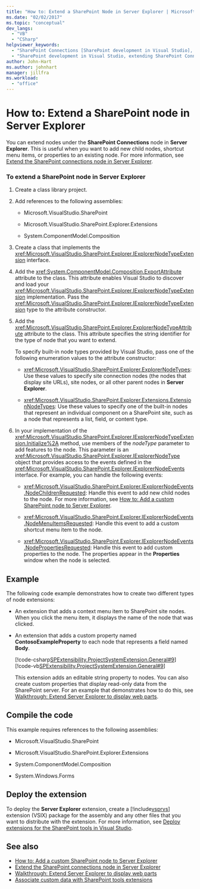 ```yaml
---
title: "How to: Extend a SharePoint Node in Server Explorer | Microsoft Docs"
ms.date: "02/02/2017"
ms.topic: "conceptual"
dev_langs:
  - "VB"
  - "CSharp"
helpviewer_keywords:
  - "SharePoint Connections [SharePoint development in Visual Studio], extending a node"
  - "SharePoint development in Visual Studio, extending SharePoint Connections node in Server Explorer"
author: John-Hart
ms.author: johnhart
manager: jillfra
ms.workload:
  - "office"
---
```

# How to: Extend a SharePoint node in Server Explorer
  You can extend nodes under the **SharePoint Connections** node in **Server Explorer**. This is useful when you want to add new child nodes, shortcut menu items, or properties to an existing node. For more information, see [Extend the SharePoint connections node in Server Explorer](../sharepoint/extending-the-sharepoint-connections-node-in-server-explorer.md).

### To extend a SharePoint node in Server Explorer

1. Create a class library project.

2. Add references to the following assemblies:

    -   Microsoft.VisualStudio.SharePoint

    -   Microsoft.VisualStudio.SharePoint.Explorer.Extensions

    -   System.ComponentModel.Composition

3. Create a class that implements the <xref:Microsoft.VisualStudio.SharePoint.Explorer.IExplorerNodeTypeExtension> interface.

4. Add the <xref:System.ComponentModel.Composition.ExportAttribute> attribute to the class. This attribute enables Visual Studio to discover and load your <xref:Microsoft.VisualStudio.SharePoint.Explorer.IExplorerNodeTypeExtension> implementation. Pass the <xref:Microsoft.VisualStudio.SharePoint.Explorer.IExplorerNodeTypeExtension> type to the attribute constructor.

5. Add the <xref:Microsoft.VisualStudio.SharePoint.Explorer.ExplorerNodeTypeAttribute> attribute to the class. This attribute specifies the string identifier for the type of node that you want to extend.

     To specify built-in node types provided by Visual Studio, pass one of the following enumeration values to the attribute constructor:

    -   <xref:Microsoft.VisualStudio.SharePoint.Explorer.ExplorerNodeTypes>: Use these values to specify site connection nodes (the nodes that display site URLs), site nodes, or all other parent nodes in **Server Explorer**.

    -   <xref:Microsoft.VisualStudio.SharePoint.Explorer.Extensions.ExtensionNodeTypes>: Use these values to specify one of the built-in nodes that represent an individual component on a SharePoint site, such as a node that represents a list, field, or content type.

6. In your implementation of the <xref:Microsoft.VisualStudio.SharePoint.Explorer.IExplorerNodeTypeExtension.Initialize%2A> method, use members of the *nodeType* parameter to add features to the node. This parameter is an <xref:Microsoft.VisualStudio.SharePoint.Explorer.IExplorerNodeType> object that provides access to the events defined in the <xref:Microsoft.VisualStudio.SharePoint.Explorer.IExplorerNodeEvents> interface. For example, you can handle the following events:

    -   <xref:Microsoft.VisualStudio.SharePoint.Explorer.IExplorerNodeEvents.NodeChildrenRequested>: Handle this event to add new child nodes to the node. For more information, see [How to: Add a custom SharePoint node to Server Explorer](../sharepoint/how-to-add-a-custom-sharepoint-node-to-server-explorer.md).

    -   <xref:Microsoft.VisualStudio.SharePoint.Explorer.IExplorerNodeEvents.NodeMenuItemsRequested>: Handle this event to add a custom shortcut menu item to the node.

    -   <xref:Microsoft.VisualStudio.SharePoint.Explorer.IExplorerNodeEvents.NodePropertiesRequested>: Handle this event to add custom properties to the node. The properties appear in the **Properties** window when the node is selected.

## Example
 The following code example demonstrates how to create two different types of node extensions:

- An extension that adds a context menu item to SharePoint site nodes. When you click the menu item, it displays the name of the node that was clicked.

- An extension that adds a custom property named **ContosoExampleProperty** to each node that represents a field named **Body**.

  [!code-csharp[SPExtensibility.ProjectSystemExtension.General#9](../sharepoint/codesnippet/CSharp/projectsystemexamples/extension/serverexplorerextension.cs#9)]
  [!code-vb[SPExtensibility.ProjectSystemExtension.General#9](../sharepoint/codesnippet/VisualBasic/projectsystemexamples/extension/serverexplorerextension.vb#9)]

  This extension adds an editable string property to nodes. You can also create custom properties that display read-only data from the SharePoint server. For an example that demonstrates how to do this, see [Walkthrough: Extend Server Explorer to display web parts](../sharepoint/walkthrough-extending-server-explorer-to-display-web-parts.md).

## Compile the code
 This example requires references to the following assemblies:

- Microsoft.VisualStudio.SharePoint

- Microsoft.VisualStudio.SharePoint.Explorer.Extensions

- System.ComponentModel.Composition

- System.Windows.Forms

## Deploy the extension
 To deploy the **Server Explorer** extension, create a [!include[vsprvs](../sharepoint/includes/vsprvs-md.md)] extension (VSIX) package for the assembly and any other files that you want to distribute with the extension. For more information, see [Deploy extensions for the SharePoint tools in Visual Studio](../sharepoint/deploying-extensions-for-the-sharepoint-tools-in-visual-studio.md).

## See also
- [How to: Add a custom SharePoint node to Server Explorer](../sharepoint/how-to-add-a-custom-sharepoint-node-to-server-explorer.md)
- [Extend the SharePoint connections node in Server Explorer](../sharepoint/extending-the-sharepoint-connections-node-in-server-explorer.md)
- [Walkthrough: Extend Server Explorer to display web parts](../sharepoint/walkthrough-extending-server-explorer-to-display-web-parts.md)
- [Associate custom data with SharePoint tools extensions](../sharepoint/associating-custom-data-with-sharepoint-tools-extensions.md)

